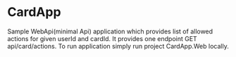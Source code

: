 # CardApp
Sample WebApi(minimal Api) application which provides list of allowed actions for given userId and cardId.
It provides one endpoint GET api/card/actions.
To run application simply run project CardApp.Web locally.

